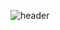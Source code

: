![header](https://capsule-render.vercel.app/api?type=waving&text=XV:‎%40Swarm-2024&ccolor=&animation=fadeIn&color=gradient&fontColor=000000&customColorList=2&height=200)
